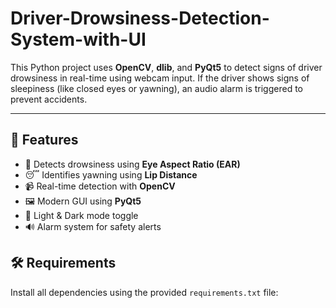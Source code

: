 # Driver-Drowsiness-Detection-System-with-UI

This Python project uses **OpenCV**, **dlib**, and **PyQt5** to detect signs of driver drowsiness in real-time using webcam input. If the driver shows signs of sleepiness (like closed eyes or yawning), an audio alarm is triggered to prevent accidents.

---

## 🚀 Features

- 🧠 Detects drowsiness using **Eye Aspect Ratio (EAR)**
- 😴 Identifies yawning using **Lip Distance**
- 📹 Real-time detection with **OpenCV**
- 🖼️ Modern GUI using **PyQt5**
- 🌙 Light & Dark mode toggle
- 🔊 Alarm system for safety alerts


## 🛠️ Requirements

Install all dependencies using the provided `requirements.txt` file:

